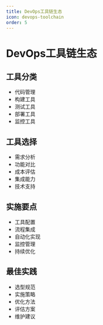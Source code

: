 ```yaml
---
title: DevOps工具链生态
icon: devops-toolchain
order: 5
---
```


# DevOps工具链生态

## 工具分类
- 代码管理
- 构建工具
- 测试工具
- 部署工具
- 监控工具

## 工具选择
- 需求分析
- 功能对比
- 成本评估
- 集成能力
- 技术支持

## 实施要点
- 工具配置
- 流程集成
- 自动化实现
- 监控管理
- 持续优化

## 最佳实践
- 选型规范
- 实施策略
- 优化方法
- 评估方案
- 维护建议

